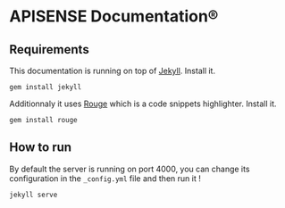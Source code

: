 APISENSE Documentation®
=======================

Requirements
------------

This documentation is running on top of [Jekyll](http://jekyllrb.com/). Install it.

	gem install jekyll

Additionnaly it uses [Rouge](https://github.com/jneen/rouge) which is a code snippets highlighter. Install it.

	gem install rouge

How to run
----------

By default the server is running on port 4000, you can change its configuration in the `_config.yml` file and then run it !

	jekyll serve